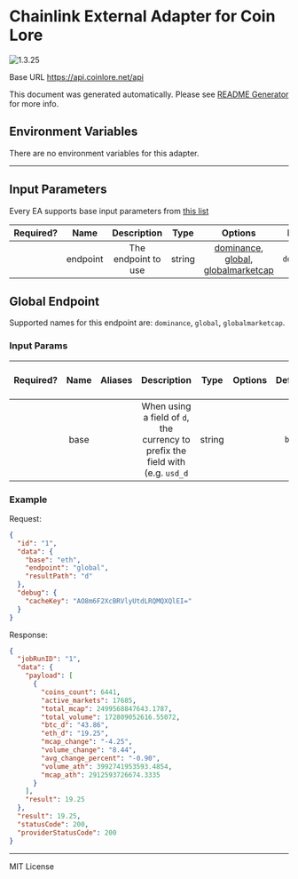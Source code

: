 # Chainlink External Adapter for Coin Lore

![1.3.25](https://img.shields.io/github/package-json/v/smartcontractkit/external-adapters-js?filename=packages/sources/coinlore/package.json)

Base URL https://api.coinlore.net/api

This document was generated automatically. Please see [README Generator](../../scripts#readme-generator) for more info.

## Environment Variables

There are no environment variables for this adapter.

---

## Input Parameters

Every EA supports base input parameters from [this list](../../core/bootstrap#base-input-parameters)

| Required? |   Name   |     Description     |  Type  |                                            Options                                             |   Default   |
| :-------: | :------: | :-----------------: | :----: | :--------------------------------------------------------------------------------------------: | :---------: |
|           | endpoint | The endpoint to use | string | [dominance](#global-endpoint), [global](#global-endpoint), [globalmarketcap](#global-endpoint) | `dominance` |

## Global Endpoint

Supported names for this endpoint are: `dominance`, `global`, `globalmarketcap`.

### Input Params

| Required? | Name | Aliases |                                  Description                                   |  Type  | Options | Default | Depends On | Not Valid With |
| :-------: | :--: | :-----: | :----------------------------------------------------------------------------: | :----: | :-----: | :-----: | :--------: | :------------: |
|           | base |         | When using a field of `d`, the currency to prefix the field with (e.g. `usd_d` | string |         |  `btc`  |            |                |

### Example

Request:

```json
{
  "id": "1",
  "data": {
    "base": "eth",
    "endpoint": "global",
    "resultPath": "d"
  },
  "debug": {
    "cacheKey": "AO8m6F2XcBRVlyUtdLRQMQXQlEI="
  }
}
```

Response:

```json
{
  "jobRunID": "1",
  "data": {
    "payload": [
      {
        "coins_count": 6441,
        "active_markets": 17685,
        "total_mcap": 2499568847643.1787,
        "total_volume": 172809052616.55072,
        "btc_d": "43.86",
        "eth_d": "19.25",
        "mcap_change": "-4.25",
        "volume_change": "8.44",
        "avg_change_percent": "-0.90",
        "volume_ath": 3992741953593.4854,
        "mcap_ath": 2912593726674.3335
      }
    ],
    "result": 19.25
  },
  "result": 19.25,
  "statusCode": 200,
  "providerStatusCode": 200
}
```

---

MIT License
